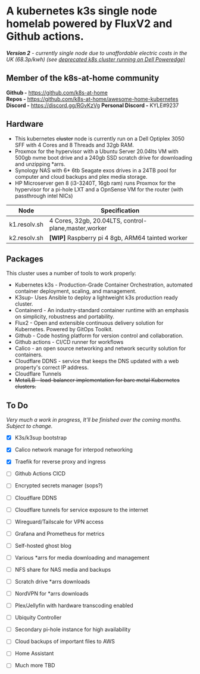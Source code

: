 
# **A kubernetes k3s single node homelab powered by FluxV2 and Github actions.**

****Version 2*** - currently single node due to unaffordable electric costs in the UK (68.3p/kwh) (see [deprecated k8s cluster running on Dell Poweredge)](https://github.com/fobiat/k8s-gitops)* <br />
## Member of the k8s-at-home community 
**Github -** https://github.com/k8s-at-home  
**Repos -** https://github.com/k8s-at-home/awesome-home-kubernetes  
**Discord -** https://discord.gg/RGvKzVg
**Personal Discord -** KYLE#9237


## Hardware
- This kubernetes ~~cluster~~ node is currently run on a Dell Optiplex 3050 SFF with 4 Cores and 8 Threads and 32gb RAM.
- Proxmox for the hypervisor with a Ubuntu Server 20.04lts VM with 500gb nvme boot drive and a 240gb SSD scratch drive for downloading and unzipping *arrs.
- Synology NAS with 6* 6tb Seagate exos drives in a 24TB pool for computer and cloud backups and plex media storage.
- HP Microserver gen 8 (i3-3240T, 16gb ram) runs Proxmox for the hypervisor for a pi-hole LXT and a OpnSense VM for the router (with passthrough intel NICs)
 

| Node              | Specification                                        |
| ----------------- | ---------------------------------------------------- |
| k1.resolv.sh      | 4 Cores, 32gb, 20.04LTS, control-plane,master,worker |
| k2.resolv.sh| **[WIP]** Raspberry pi 4 8gb, ARM64 tainted worker   |





## Packages

This cluster uses a number of tools to work properly:

* Kubernetes k3s - Production-Grade Container Orchestration,
	automated container deployment, scaling, and management.
* K3sup- Uses Ansible to deploy a lightweight k3s production ready cluster.
* Containerd - An industry-standard container runtime with an emphasis on simplicity, robustness and portability.
* Flux2 - Open and extensible continuous delivery solution for Kubernetes. Powered by GitOps Toolkit.
* Github - Code hosting platform for version control and collaboration.
* Github actions - CI/CD runner for workflows
* Calico - an open source networking and network security solution for containers.
* Cloudflare DDNS - service that keeps the DNS updated with a web property's correct IP address.
* Cloudflare Tunnels 
* ~~MetalLB - load-balancer implementation for bare metal Kubernetes clusters.~~

## To Do 
*Very much a work in progress, It'll be finished over the coming months. Subject to change.*
 * [x] K3s/k3sup bootstrap
 * [x] Calico network manage for interpod networking
 * [x] Traefik for reverse proxy and ingress
 * [ ] Github Actions CICD
 * [ ] Encrypted secrets manager (sops?)
 * [ ] Cloudflare DDNS
 * [ ] Cloudflare tunnels for service exposure to the internet
 * [ ] Wireguard/Tailscale for VPN access 
 * [ ] Grafana and Prometheus for metrics
 * [ ] Self-hosted ghost blog
 * [ ] Various *arrs for media downloading and management
 * [ ] NFS share for NAS media and backups
 * [ ] Scratch drive *arrs downloads 
 * [ ] NordVPN for *arrs downloads
 * [ ] Plex/Jellyfin with hardware transcoding enabled
 * [ ] Ubiquity Controller
 * [ ] Secondary pi-hole instance for high availability 
 * [ ] Cloud backups of important files to AWS
 * [ ] Home Assistant
 * [ ] Much more TBD 


